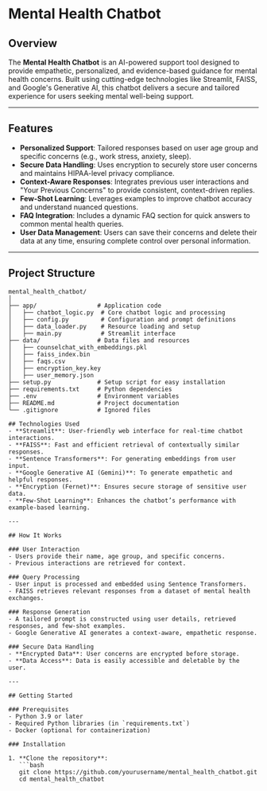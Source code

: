 # Mental Health Chatbot

## Overview
The **Mental Health Chatbot** is an AI-powered support tool designed to provide empathetic, personalized, and evidence-based guidance for mental health concerns. Built using cutting-edge technologies like Streamlit, FAISS, and Google's Generative AI, this chatbot delivers a secure and tailored experience for users seeking mental well-being support.

---

## Features
- **Personalized Support**: Tailored responses based on user age group and specific concerns (e.g., work stress, anxiety, sleep).
- **Secure Data Handling**: Uses encryption to securely store user concerns and maintains HIPAA-level privacy compliance.
- **Context-Aware Responses**: Integrates previous user interactions and "Your Previous Concerns" to provide consistent, context-driven replies.
- **Few-Shot Learning**: Leverages examples to improve chatbot accuracy and understand nuanced questions.
- **FAQ Integration**: Includes a dynamic FAQ section for quick answers to common mental health queries.
- **User Data Management**: Users can save their concerns and delete their data at any time, ensuring complete control over personal information.

---

## Project Structure

```plaintext
mental_health_chatbot/
│
├── app/                 # Application code
│   ├── chatbot_logic.py  # Core chatbot logic and processing
│   ├── config.py         # Configuration and prompt definitions
│   ├── data_loader.py    # Resource loading and setup
│   ├── main.py           # Streamlit interface
├── data/                # Data files and resources
│   ├── counselchat_with_embeddings.pkl
│   ├── faiss_index.bin
│   ├── faqs.csv
│   ├── encryption_key.key
│   ├── user_memory.json
├── setup.py             # Setup script for easy installation
├── requirements.txt     # Python dependencies
├── .env                 # Environment variables
├── README.md            # Project documentation
└── .gitignore           # Ignored files

## Technologies Used
- **Streamlit**: User-friendly web interface for real-time chatbot interactions.
- **FAISS**: Fast and efficient retrieval of contextually similar responses.
- **Sentence Transformers**: For generating embeddings from user input.
- **Google Generative AI (Gemini)**: To generate empathetic and helpful responses.
- **Encryption (Fernet)**: Ensures secure storage of sensitive user data.
- **Few-Shot Learning**: Enhances the chatbot’s performance with example-based learning.

---

## How It Works

### User Interaction
- Users provide their name, age group, and specific concerns.
- Previous interactions are retrieved for context.

### Query Processing
- User input is processed and embedded using Sentence Transformers.
- FAISS retrieves relevant responses from a dataset of mental health exchanges.

### Response Generation
- A tailored prompt is constructed using user details, retrieved responses, and few-shot examples.
- Google Generative AI generates a context-aware, empathetic response.

### Secure Data Handling
- **Encrypted Data**: User concerns are encrypted before storage.
- **Data Access**: Data is easily accessible and deletable by the user.

---

## Getting Started

### Prerequisites
- Python 3.9 or later
- Required Python libraries (in `requirements.txt`)
- Docker (optional for containerization)

### Installation

1. **Clone the repository**:
   ```bash
   git clone https://github.com/yourusername/mental_health_chatbot.git
   cd mental_health_chatbot

